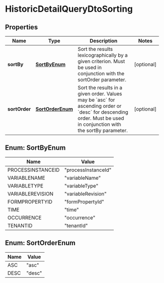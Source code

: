 

# HistoricDetailQueryDtoSorting


## Properties

Name | Type | Description | Notes
------------ | ------------- | ------------- | -------------
**sortBy** | [**SortByEnum**](#SortByEnum) | Sort the results lexicographically by a given criterion. Must be used in conjunction with the sortOrder parameter. |  [optional]
**sortOrder** | [**SortOrderEnum**](#SortOrderEnum) | Sort the results in a given order. Values may be &#x60;asc&#x60; for ascending order or &#x60;desc&#x60; for descending order. Must be used in conjunction with the sortBy parameter. |  [optional]



## Enum: SortByEnum

Name | Value
---- | -----
PROCESSINSTANCEID | &quot;processInstanceId&quot;
VARIABLENAME | &quot;variableName&quot;
VARIABLETYPE | &quot;variableType&quot;
VARIABLEREVISION | &quot;variableRevision&quot;
FORMPROPERTYID | &quot;formPropertyId&quot;
TIME | &quot;time&quot;
OCCURRENCE | &quot;occurrence&quot;
TENANTID | &quot;tenantId&quot;



## Enum: SortOrderEnum

Name | Value
---- | -----
ASC | &quot;asc&quot;
DESC | &quot;desc&quot;



